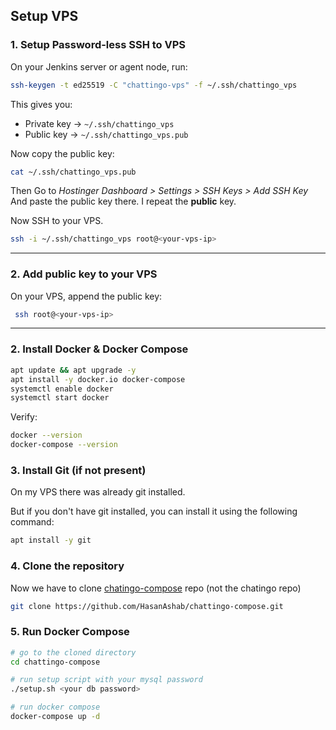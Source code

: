 ## Setup VPS

### 1. Setup Password-less SSH to VPS
On your Jenkins server or agent node, run:

```bash
ssh-keygen -t ed25519 -C "chattingo-vps" -f ~/.ssh/chattingo_vps
```

This gives you:

* Private key → `~/.ssh/chattingo_vps`
* Public key → `~/.ssh/chattingo_vps.pub`

Now copy the public key:
```bash
cat ~/.ssh/chattingo_vps.pub
```

Then Go to _Hostinger Dashboard > Settings > SSH Keys > Add SSH Key_ And paste the public key there.
I repeat the **public** key.

Now SSH to your VPS.
```bash
ssh -i ~/.ssh/chattingo_vps root@<your-vps-ip>
```

---

### 2. Add public key to your VPS

On your VPS, append the public key:



  ```bash
   ssh root@<your-vps-ip>
  ```
---

### 2. Install Docker & Docker Compose

```bash
apt update && apt upgrade -y
apt install -y docker.io docker-compose
systemctl enable docker
systemctl start docker
```

Verify:

```bash
docker --version
docker-compose --version
```



### 3. Install Git (if not present)
On my VPS there was already git installed.

But if you don't have git installed, you can install it using the following command:
```bash
apt install -y git
```

### 4. Clone the repository
Now we have to clone [chatingo-compose](https://github.com/HasanAshab/chattingo-compose) repo (not the chatingo repo)

```bash
git clone https://github.com/HasanAshab/chattingo-compose.git
```

### 5. Run Docker Compose
```bash
# go to the cloned directory
cd chattingo-compose

# run setup script with your mysql password
./setup.sh <your db password>

# run docker compose
docker-compose up -d
```
